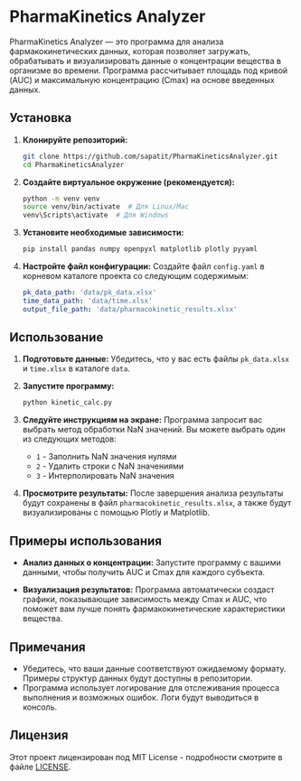 # PharmaKinetics Analyzer

PharmaKinetics Analyzer — это программа для анализа фармакокинетических данных, которая позволяет загружать, обрабатывать и визуализировать данные о концентрации вещества в организме во времени. Программа рассчитывает площадь под кривой (AUC) и максимальную концентрацию (Cmax) на основе введенных данных.

## Установка

1. **Клонируйте репозиторий:**
   ```bash
   git clone https://github.com/sapatit/PharmaKineticsAnalyzer.git
   cd PharmaKineticsAnalyzer
   ```

2. **Создайте виртуальное окружение (рекомендуется):**
   ```bash
   python -m venv venv
   source venv/bin/activate  # Для Linux/Mac
   venv\Scripts\activate  # Для Windows
   ```

3. **Установите необходимые зависимости:**
   ```bash
   pip install pandas numpy openpyxl matplotlib plotly pyyaml
   ```

4. **Настройте файл конфигурации:**
   Создайте файл `config.yaml` в корневом каталоге проекта со следующим содержимым:
   ```yaml
   pk_data_path: 'data/pk_data.xlsx'
   time_data_path: 'data/time.xlsx'
   output_file_path: 'data/pharmacokinetic_results.xlsx'
   ```

## Использование

1. **Подготовьте данные:**
   Убедитесь, что у вас есть файлы `pk_data.xlsx` и `time.xlsx` в каталоге `data`.

2. **Запустите программу:**
   ```bash
   python kinetic_calc.py
   ```

3. **Следуйте инструкциям на экране:**
   Программа запросит вас выбрать метод обработки NaN значений. Вы можете выбрать один из следующих методов:
   - `1` - Заполнить NaN значения нулями
   - `2` - Удалить строки с NaN значениями
   - `3` - Интерполировать NaN значения

4. **Просмотрите результаты:**
   После завершения анализа результаты будут сохранены в файл `pharmacokinetic_results.xlsx`, а также будут визуализированы с помощью Plotly и Matplotlib.

## Примеры использования

- **Анализ данных о концентрации:**
  Запустите программу с вашими данными, чтобы получить AUC и Cmax для каждого субъекта.

- **Визуализация результатов:**
  Программа автоматически создаст графики, показывающие зависимость между Cmax и AUC, что поможет вам лучше понять фармакокинетические характеристики вещества.

## Примечания

- Убедитесь, что ваши данные соответствуют ожидаемому формату. Примеры структур данных будут доступны в репозитории.
- Программа использует логирование для отслеживания процесса выполнения и возможных ошибок. Логи будут выводиться в консоль.

## Лицензия

Этот проект лицензирован под MIT License - подробности смотрите в файле [LICENSE](LICENSE).
